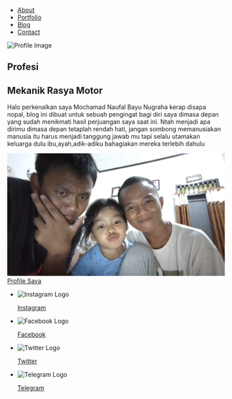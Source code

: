 <!DOCTYPE html>
<html lang="en">
<head>
    <meta charset="UTF-8" />
    <meta name="viewport" content="width=device-width, initial-scale=1.0" />
    <link rel="stylesheet" href="style.css" />
    <title>Mochamad Naufal Bayu Nugraha</title>
</head>
<body>
    <div class="container">
        <div class="sidebar">
            <nav>
                <ul>
                    <li><a href="">About</a></li>
                    <li><a href="">Portfolio</a></li>
                    <li><a href="">Blog</a></li>
                    <li><a href="">Contact</a></li>
                </ul>
            </nav>
        </div>
        <main class="content">
            <section class="hero">
                <img src="online.png" alt="Profile Image" />
                <div class="hero-content">
                    <h1>Profesi</h1>
                    <h2>Mekanik Rasya Motor</h2>
                    <p>Halo perkenalkan saya Mochamad Naufal Bayu Nugraha kerap disapa nopal, blog ini dibuat untuk
                        sebuah pengingat bagi diri saya dimasa depan yang sudah menikmati hasil perjuangan saya saat
                        ini. Ntah menjadi apa dirimu dimasa depan tetaplah rendah hati, jangan sombong memanusiakan
                        manusia itu harus menjadi tanggung jawab mu tapi selalu utamakan keluarga dulu ibu,ayah,adik-adiku
                        bahagiakan mereka terlebih dahulu
                    </p>
                    <!-- Updated to include your image -->
    <img src="WIN_20241013_21_19_00_Pro.jpg" alt="Foto Mochamad Naufal Bayu Nugraha" class="profile-photo" />
    <a href="" class="action-btn">Profile Saya</a>
                </div>
            </section>
        </main>
        <div class="footer">
            <footer>
                <ul>
                    <li>
                        <img src="instagram.png" alt="Instagram Logo" />
                        <a href="#"><p>Instagram</p></a>
                    </li>
                    <li>
                        <img src="facebook.png" alt="Facebook Logo" />
                        <a href="#"><p>Facebook</p></a>
                    </li>
                    <li>
                        <img src="twitter.png" alt="Twitter Logo" />
                        <a href="#"><p>Twitter</p></a>
                    </li>
                    <li>
                        <img src="telegram.png" alt="Telegram Logo" />
                        <a href="#"><p>Telegram</p></a>
                    </li>
                </ul>
            </footer>
        </div>
    </div>
</body>
</html>
